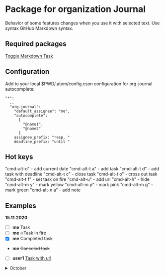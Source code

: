 # Package for organization Journal

Behavior of some features changes when you use it with selected text.
Use syntax GitHub Markdown syntax.

## Required packages

[Toggle Markdown Task](https://atom.io/packages/toggle-markdown-task)

## Configuration

Add to your local $PWD/.atom/config.cson configuration for org-journal autocomplete:

```
"*":
  ..
  "org-journal":
    "default_assignee": "me",
    "autocomplete":
      [
        "@name1",
        "@name2"
      ]
    assignee_prefix: "resp. "
    deadline_prefix: "until "
```

## Hot keys

"cmd-alt-d" - add current date
"cmd-alt-t a" - add task
"cmd-alt-t d" - add task with deadline
"cmd-alt-t c" - close task
"cmd-alt-t o" - cross out task
"cmd-alt-t f" - set task on fire
"cmd-alt-u" - add url
"cmd-alt-h" - hide
"cmd-alt-m y" - mark yellow
"cmd-alt-m p" - mark pink
"cmd-alt-m g" - mark green
"cmd-alt-n a" - add note

## Examples

**15.11.2020**

- [ ] **me** Task
- [ ] **me** 🔥Task in fire
- [X] **me** Completed task
- **me** ~~Canceled task~~
- [ ] **user1** [Task with url](#task)


<details>
<summary>October</summary>

**15.10.2020**

- [ ] **me** Task
- [ ] **me** 🔥Task in fire
- [X] **me** Completed task
- **me** ~~Canceled task~~
- [ ] **user1** [Task with url](#task)

**14.10.2020**

- [ ] **me** Task
- [ ] **me** 🔥Task in fire
- [X] **user2** Completed task
- **me** ~~Canceled task~~
- [ ] **user1** [Task with url](#task)
</details>
